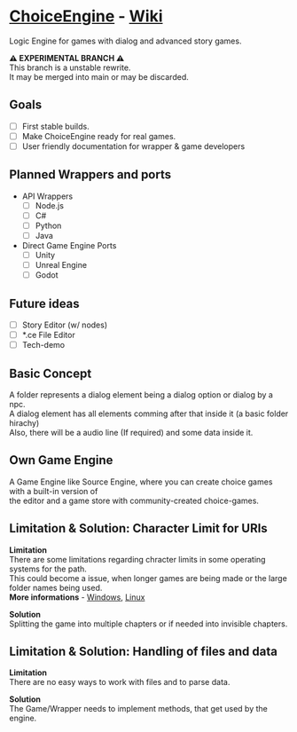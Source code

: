 ﻿# [ChoiceEngine](https://github.com/GamingCrafthd/ChoiceEngine/releases) - [Wiki](https://github.com/GamingCrafthd/ChoiceEngine/wiki)
Logic Engine for games with dialog and advanced story games.

**⚠️ EXPERIMENTAL BRANCH ⚠️**<br>
This branch is a unstable rewrite.<br>
It may be merged into main or may be discarded.

## Goals
- [ ] First stable builds.
- [ ] Make ChoiceEngine ready for real games.
- [ ] User friendly documentation for wrapper & game developers

## Planned Wrappers and ports
- API Wrappers
    - [ ] Node.js
    - [ ] C#
    - [ ] Python
    - [ ] Java
- Direct Game Engine Ports
    - [ ] Unity
    - [ ] Unreal Engine
    - [ ] Godot

## Future ideas
- [ ] Story Editor (w/ nodes)
- [ ] *.ce File Editor
- [ ] Tech-demo

## Basic Concept
A folder represents a dialog element being a dialog option or dialog by a npc.<br>
A dialog element has all elements comming after that inside it (a basic folder hirachy)<br>
Also, there will be a audio line (If required) and some data inside it.<br>

## Own Game Engine
A Game Engine like Source Engine, where you can create choice games with a built-in version of <br>the editor and a game store with community-created choice-games.

## Limitation & Solution: Character Limit for URIs
**Limitation**<br>There are some limitations regarding chracter limits in some operating systems for the path.<br>
This could become a issue, when longer games are being made or the large folder names being used.<br>
**More informations** - [Windows](https://docs.microsoft.com/en-us/windows/win32/fileio/maximum-file-path-limitation),  [Linux](https://unix.stackexchange.com/questions/32795/what-is-the-maximum-allowed-filename-and-folder-size-with-ecryptfss)

**Solution**<br>Splitting the game into multiple chapters or if needed into invisible chapters.

## Limitation & Solution: Handling of files and data

**Limitation**<br>There are no easy ways to work with files and to parse data.

**Solution**<br>The Game/Wrapper needs to implement methods, that get used by the engine.